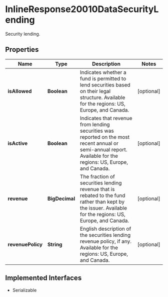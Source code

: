 

# InlineResponse20010DataSecurityLending

Security lending.

## Properties

Name | Type | Description | Notes
------------ | ------------- | ------------- | -------------
**isAllowed** | **Boolean** | Indicates whether a fund is permitted to lend securities based on their legal structure. Available for the regions: US, Europe, and Canada. |  [optional]
**isActive** | **Boolean** | Indicates that revenue from lending securities was reported on the most recent annual or semi-annual report. Available for the regions: US, Europe, and Canada. |  [optional]
**revenue** | **BigDecimal** | The fraction of securities lending revenue that is rebated to the fund rather than kept by the issuer. Available for the regions: US, Europe, and Canada. |  [optional]
**revenuePolicy** | **String** | English description of the securities lending revenue policy, if any. Available for the regions: US, Europe, and Canada. |  [optional]


## Implemented Interfaces

* Serializable


